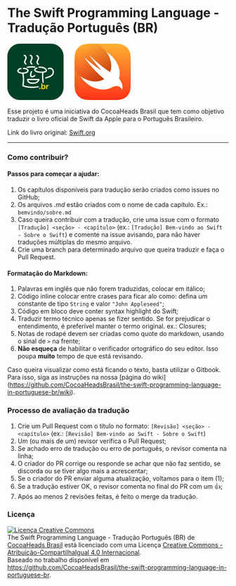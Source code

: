 
# The Swift Programming Language - Tradução Português (BR)

![](artes/hero.png)

Esse projeto é uma iniciativa do CocoaHeads Brasil que tem como objetivo traduzir o livro oficial de Swift da Apple para o Português Brasileiro. 

Link do livro original: [Swift.org](https://swift.org/documentation/TheSwiftProgrammingLanguage%28Swift2.2%29.epub)

---

### Como contribuir?

#### Passos para começar a ajudar:

1. Os capítulos disponíveis para tradução serão criados como issues no GitHub;
2. Os arquivos *.md* estão criados com o nome de cada capítulo. Ex.: `bemvindo/sobre.md`
3. Caso queira contribuir com a tradução, crie uma issue com o formato `[Tradução] <seção> - <capítulo>` (ex.: `[Tradução] Bem-vindo ao Swift - Sobre o Swift`) e comente na issue avisando, para não haver traduções múltiplas do mesmo arquivo.
4. Crie uma branch para determinado arquivo que queira traduzir e faça o Pull Request.

#### Formatação do Markdown:

1. Palavras em inglês que não forem traduzidas, colocar em itálico;
2. Código inline colocar entre crases para ficar alo como: defina um constante de tipo `String` e valor `"John Appleseed"`;
3. Código em bloco deve conter syntax highlight do Swift;
4. Traduzir termo técnico apenas se fizer sentido. Se for prejudicar o entendimento, é preferível manter o termo original. ex.: Closures;
5. Notas de rodapé devem ser criadas como quote do markdown, usando o sinal de `>` na frente;
6. **Não esqueça** de habilitar o verificador ortográfico do seu editor. Isso poupa **muito** tempo de que está revisando.

Caso queira visualizar como está ficando o texto, basta utilizar o Gitbook. Para isso, siga as instruções na nossa [página do wiki]
(https://github.com/CocoaHeadsBrasil/the-swift-programming-language-in-portuguese-br/wiki). 

### Processo de avaliação da tradução

1. Crie um Pull Request com o título no formato: `[Revisão] <seção> - <capítulo>` (ex.: `[Revisão] Bem-vindo ao Swift - Sobre o Swift`)
2. Um (ou mais de um) revisor verifica o Pull Request;
3. Se achado erro de tradução ou erro de português, o revisor comenta na linha;
4. O criador do PR corrige ou responde se achar que não faz sentido, se discorda ou se tiver algo mais a acrescentar;
5. Se o criador do PR enviar alguma atualização, voltamos para o item (1);
6. Se a tradução estiver OK, o revisor comenta no final do PR com um :+1:;
7. Após ao menos 2 revisões feitas, é feito o merge da tradução.

### Licença

<a rel="license" href="http://creativecommons.org/licenses/by-sa/4.0/"><img alt="Licença Creative Commons" style="border-width:0" src="https://i.creativecommons.org/l/by-sa/4.0/88x31.png" /></a><br /><span xmlns:dct="http://purl.org/dc/terms/" href="http://purl.org/dc/dcmitype/Text" property="dct:title" rel="dct:type">The Swift Programming Language - Tradução Português (BR)</span> de <a xmlns:cc="http://creativecommons.org/ns#" href="www.cocoaheads.com.br" property="cc:attributionName" rel="cc:attributionURL">CocoaHeads Brasil</a> está licenciado com uma Licença <a rel="license" href="http://creativecommons.org/licenses/by-sa/4.0/">Creative Commons - Atribuição-CompartilhaIgual 4.0 Internacional</a>.<br />Baseado no trabalho disponível em <a xmlns:dct="http://purl.org/dc/terms/" href="https://github.com/CocoaHeadsBrasil/the-swift-programming-language-in-portuguese-br" rel="dct:source">https://github.com/CocoaHeadsBrasil/the-swift-programming-language-in-portuguese-br</a>.



